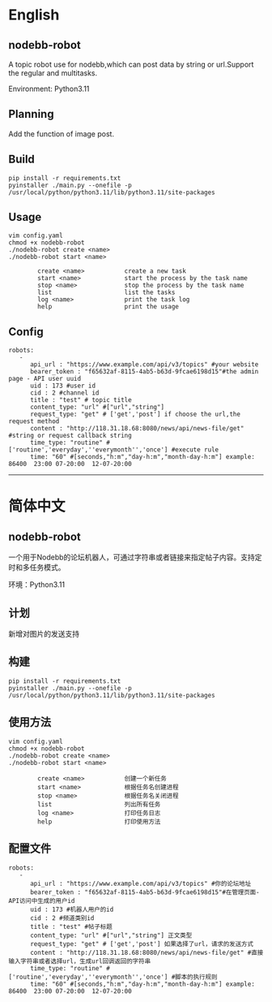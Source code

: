 # English
## nodebb-robot
A topic robot use for nodebb,which can post data by string or url.Support the regular and multitasks.

Environment: Python3.11

## Planning
Add the function of image post.

## Build
````
pip install -r requirements.txt
pyinstaller ./main.py --onefile -p /usr/local/python/python3.11/lib/python3.11/site-packages
````
## Usage
````
vim config.yaml
chmod +x nodebb-robot
./nodebb-robot create <name>
./nodebb-robot start <name>
````
````
        create <name>           create a new task 
        start <name>            start the process by the task name
        stop <name>             stop the process by the task name
        list                    list the tasks
        log <name>              print the task log
        help                    print the usage
````

## Config
````
robots:
   -
      api_url : "https://www.example.com/api/v3/topics" #your website
      bearer_token : "f65632af-8115-4ab5-b63d-9fcae6198d15"#the admin page - API user uuid
      uid : 173 #user id
      cid : 2 #channel id
      title : "test" # topic title
      content_type: "url" #["url","string"]
      request_type: "get" # ['get','post'] if choose the url,the request method
      content : "http://118.31.18.68:8080/news/api/news-file/get" #string or request callback string
      time_type: "routine" #['routine','everyday',''everymonth'','once'] #execute rule
      time: "60" #[seconds,"h:m","day-h:m","month-day-h:m"] example: 86400  23:00 07-20:00  12-07-20:00
````

***
# 简体中文
## nodebb-robot
一个用于Nodebb的论坛机器人，可通过字符串或者链接来指定帖子内容。支持定时和多任务模式。

环境：Python3.11

## 计划
新增对图片的发送支持

## 构建
````
pip install -r requirements.txt
pyinstaller ./main.py --onefile -p /usr/local/python/python3.11/lib/python3.11/site-packages
````
## 使用方法
````
vim config.yaml
chmod +x nodebb-robot
./nodebb-robot create <name>
./nodebb-robot start <name>
````
````
        create <name>           创建一个新任务
        start <name>            根据任务名创建进程
        stop <name>             根据任务名关闭进程
        list                    列出所有任务
        log <name>              打印任务日志
        help                    打印使用方法
````
## 配置文件
````
robots:
   -
      api_url : "https://www.example.com/api/v3/topics" #你的论坛地址
      bearer_token : "f65632af-8115-4ab5-b63d-9fcae6198d15"#在管理页面-API访问中生成的用户id
      uid : 173 #机器人用户的id
      cid : 2 #频道类别id
      title : "test" #帖子标题
      content_type: "url" #["url","string"] 正文类型
      request_type: "get" # ['get','post'] 如果选择了url，请求的发送方式
      content : "http://118.31.18.68:8080/news/api/news-file/get" #直接输入字符串或者选择url，生成url回调返回的字符串
      time_type: "routine" #['routine','everyday',''everymonth'','once'] #脚本的执行规则
      time: "60" #[seconds,"h:m","day-h:m","month-day-h:m"] example: 86400  23:00 07-20:00  12-07-20:00
````